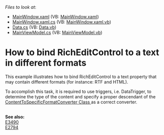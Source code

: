<!-- default file list -->
*Files to look at*:

* [MainWindow.xaml](./CS/MainWindow.xaml) (VB: [MainWindow.xaml](./VB/MainWindow.xaml))
* [MainWindow.xaml.cs](./CS/MainWindow.xaml.cs) (VB: [MainWindow.xaml.vb](./VB/MainWindow.xaml.vb))
* [Data.cs](./CS/Model/Data.cs) (VB: [Data.vb](./VB/Model/Data.vb))
* [MainViewModel.cs](./CS/ViewModel/MainViewModel.cs) (VB: [MainViewModel.vb](./VB/ViewModel/MainViewModel.vb))
<!-- default file list end -->
# How to bind RichEditControl to a text in different formats


<p>This example illustrates how to bind RichEditControl to a text property that may contain different formats (for instance: RTF and HTML).</p><p>To accomplish this task, it is required to use triggers, i.e. DataTrigger, to determine the type of the content and specify a proper descendant of the <a href="http://documentation.devexpress.com/#Silverlight/clsDevExpressXpfRichEditContentToSpecificFormatConvertertopic">ContentToSpecificFormatConverter Class </a> as a correct converter. </p><p><br />
<strong>See also:</strong><strong><br />
</strong><a href="https://www.devexpress.com/Support/Center/p/E3490">E3490</a><strong><br />
</strong><a href="https://www.devexpress.com/Support/Center/p/E2794">E2794</a></p>

<br/>


